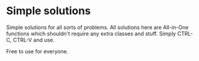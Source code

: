 # Simple solutions
Simple solutions for all sorts of problems.
All solutions here are All-in-One functions which shouldn't require any extra classes and stuff. Simply CTRL-C, CTRL-V and use.

Free to use for everyone.
